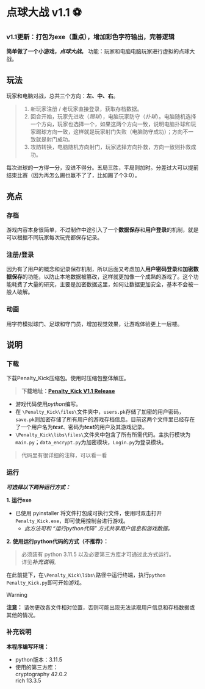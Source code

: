 # 点球大战 v1.1 :soccer:

### v1.1更新：打包为exe（重点），增加彩色字符输出，完善逻辑

**简单做了一个小游戏，*点球大战*。**
功能：玩家和电脑电脑玩家进行虚拟的点球大战。

## 玩法

玩家和电脑对战，总共三个方向：**左、中、右**。

> 1. 新玩家注册 / 老玩家直接登录，获取存档数据。
> 2. 回合开始，玩家先进攻（*踢球*），电脑玩家防守（*扑球*）。电脑随机选择一个方向，玩家也选择一个，如果这两个方向一致，说明电脑扑球和玩家踢球方向一致，这样就是玩家射门失败（电脑防守成功）；方向不一致就是射门成功。
> 3. 攻防转换，电脑随机方向射门，玩家选择方向扑救，方向一致则扑救成功。

每次进球的一方得一分，没进不得分。五局三胜，平局则加时。分差过大可以提前结束比赛（因为再怎么踢也赢不了了，比如踢了个3:0）。

## 亮点

### 存档

游戏内容本身很简单，不过制作中途引入了一个**数据保存**和**用户登录**的机制，就是可以根据不同玩家每次玩完都保存记录。

### 注册/登录

因为有了用户的概念和记录保存机制，所以后面又考虑加入**用户密码登录**和**加密数据保存**的功能，以防止本地数据被篡改，这样就更加像一个成熟的游戏了。这个功能耗费了大量的研究，主要是加密数据这里，如何让数据更加安全，基本不会被一般人破解。

### 动画

用字符模拟球门、足球和守门员，增加视觉效果，让游戏体验更上一层楼。

## 说明

### 下载

下载Penalty_Kick压缩包。使用时压缩包整体解压。

> **下载地址：[Penalty_Kick V1.1 Release](https://github.com/FutureRainfall/Penalty_Kick/releases/download/v1.1/Penalty_Kick.zip "下载")**

- 游戏代码使用*python*编写。
- 在 `\Penalty_Kick\files\`文件夹中，`users.pk`存储了加密的用户密码，`save.pk`则加密存储了所有用户的游戏存档信息。目前这两个文件里已经存在了一个用户名为***test***、密码为***test***的用户及其游戏记录。
- `\Penalty_Kick\libs\files\`文件夹中包含了所有所需代码。主执行模块为 `main.py`；`data_encrypt.py`为加密模块，`Login.py`为登录模块。

> 代码里有很详细的注释，可以看一看

### 运行

***可选择以下两种运行方式：***

**1. 运行exe**

- 已使用 pyinstaller 将文件打包成可执行文件，使用时双击打开 `Penalty_Kick.exe`，即可使用控制台进行游戏。
  - *此方法可和 “运行python代码” 方式共享用户信息和游戏数据。*

**2. 使用运行python代码的方式（不推荐）：**

> 必须装有 python 3.11.5 以及必要第三方库才可通过此方式运行。  
详见***补充说明***。

在此前提下，在`\Penalty_Kick\libs\`路径中运行终端，执行`python Penalty_Kick.py`即可开始游戏。

> [!WARNING]
> **注意：** 请勿更改各文件相对位置，否则可能出现无法读取用户信息和存档数据或其他的情况。

### 补充说明
**本程序编写环境：**  
- python版本：3.11.5  
- 使用的第三方库：  
cryptography 42.0.2  
rich 13.3.5 
